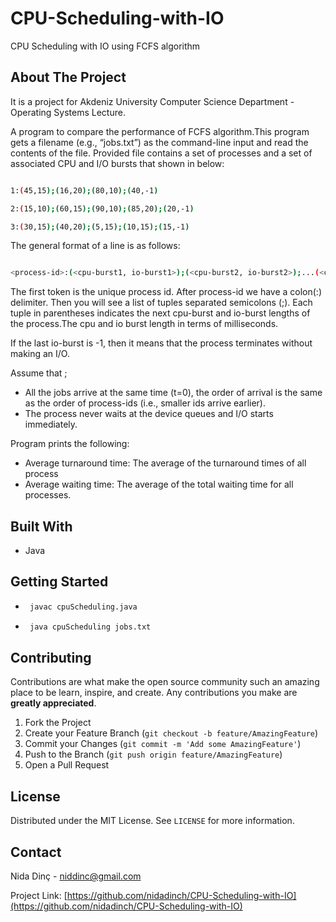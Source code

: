 # CPU-Scheduling-with-IO

CPU Scheduling with IO using FCFS algorithm


## About The Project

It is a project for Akdeniz University Computer Science Department - Operating Systems Lecture.

A  program  to compare the  performance of FCFS algorithm.This program  gets a filename (e.g., “jobs.txt”) as the command-line input and read the contents  of  the file. Provided file contains a set of processes and a set of associated CPU and I/O bursts that shown in below:

```sh

1:(45,15);(16,20);(80,10);(40,-1)

2:(15,10);(60,15);(90,10);(85,20);(20,-1)

3:(30,15);(40,20);(5,15);(10,15);(15,-1)

   ```

The general format of a line is as follows:

```sh

<process-id>:(<cpu-burst1, io-burst1>);(<cpu-burst2, io-burst2>);...(<cpu-bursti, io-bursti>)

   ```


The first token is the unique process id. After process-id we have a colon(:) delimiter. Then you will see a list of tuples separated semicolons (;). Each tuple in parentheses indicates the next cpu-burst and io-burst lengths of the process.The cpu and io burst length in terms of milliseconds.

If the last io-burst is -1, then it means that the process terminates without making an I/O.

Assume that ;
* All the jobs arrive at  the same time (t=0), the  order  of arrival is  the  same as  the  order  of process-ids (i.e., smaller ids arrive earlier).
* The process never waits at the device queues and I/O starts immediately.

Program prints the following:
* Average turnaround time: The average of the turnaround times of all process
* Average waiting time: The average of the total waiting time for all processes.

## Built With

* Java

## Getting Started


* ```sh
   javac cpuScheduling.java

   ```
* ```sh
   java cpuScheduling jobs.txt

   ```


## Contributing

Contributions are what make the open source community such an amazing place to be learn, inspire, and create. Any contributions you make are **greatly appreciated**.

1. Fork the Project
2. Create your Feature Branch (`git checkout -b feature/AmazingFeature`)
3. Commit your Changes (`git commit -m 'Add some AmazingFeature'`)
4. Push to the Branch (`git push origin feature/AmazingFeature`)
5. Open a Pull Request


## License

Distributed under the MIT License. See `LICENSE` for more information.


## Contact

Nida Dinç - niddinc@gmail.com

Project Link: [https://github.com/nidadinch/CPU-Scheduling-with-IO](https://github.com/nidadinch/CPU-Scheduling-with-IO)
